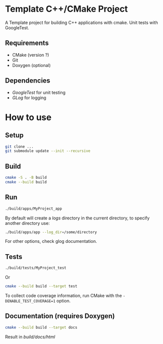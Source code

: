 # Template C++/CMake Project
A Template project for building C++ applications with cmake. Unit tests with GoogleTest.
## Requirements
* CMake (version ?)
* Git
* Doxygen (optional)

## Dependencies
* *GoogleTest* for unit testing
* *GLog* for logging

# How to use

## Setup
```bash
git clone ...
git submodule update --init --recursive
```
## Build
```bash
cmake -S . -B build
cmake --build build
```

## Run
```bash
./build/apps/MyProject_app
```
By default will create a *logs* directory in the current directory, to specify another directory use:
```bash
./build/apps/app --log_dir=/some/directory
```
For other options, check glog documentation.

## Tests
```bash
./build/tests/MyProject_test
```

Or
```bash
cmake --build build --target test
```

To collect code coverage information, run CMake with the `-DENABLE_TEST_COVERAGE=1` option.

## Documentation (requires Doxygen)
```bash
cmake --build build --target docs
```
Result in *build/docs/html*

